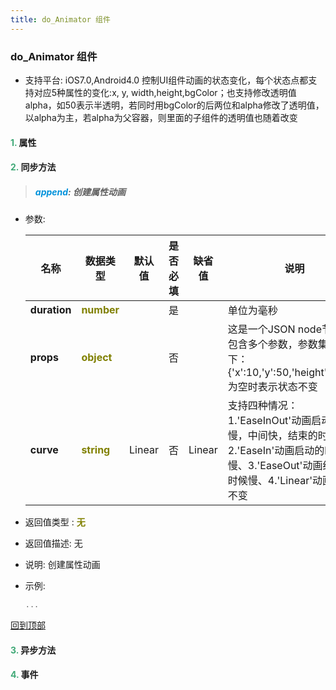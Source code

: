 ```yaml
---
title: do_Animator 组件
---
```


### do_Animator 组件

* 支持平台: iOS7.0,Android4.0
控制UI组件动画的状态变化，每个状态点都支持对应5种属性的变化:x, y, width,height,bgColor；也支持修改透明值alpha，如50表示半透明，若同时用bgColor的后两位和alpha修改了透明值，以alpha为主，若alpha为父容器，则里面的子组件的透明值也随着改变

#### <font color ='#40A977'>**1.**</font> 属性

#### <font color ='#40A977'>**2.**</font> 同步方法

>##### <font color ='#0092db'>**append**</font>: 创建属性动画

- 参数:

  名称 | 数据类型 |默认值|是否必填|缺省值|说明
  ---- |-------------  |----------|--------------|--------|------
  **duration** |<font color ='#808000'>**number**</font> |  | 是||单位为毫秒
  **props** |<font color ='#808000'>**object**</font> |  | 否||这是一个JSON node节点，包含多个参数，参数集合如下：{'x':10,'y':50,'height':500...}为空时表示状态不变
  **curve** |<font color ='#808000'>**string**</font> | Linear | 否|Linear|支持四种情况：1.'EaseInOut'动画启动时候慢，中间快，结束的时候慢、2.'EaseIn'动画启动的时候慢、3.'EaseOut'动画结束的时候慢、4.'Linear'动画速度不变
- 返回值类型 : <font color ='#808000'>**无**</font>
- 返回值描述: 无
- 说明: 创建属性动画
- 示例:

  ```javascript
  ...

  ```

[回到顶部](#top)

#### <font color ='#40A977'>**3.**</font> 异步方法


#### <font color ='#40A977'>**4.**</font> 事件


